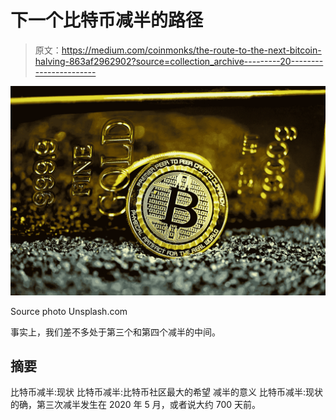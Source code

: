 # 下一个比特币减半的路径

> 原文：<https://medium.com/coinmonks/the-route-to-the-next-bitcoin-halving-863af2962902?source=collection_archive---------20----------------------->

![](img/1e0ddf16699f7924295e799b3b7710be.png)

Source photo Unsplash.com

事实上，我们差不多处于第三个和第四个减半的中间。

## 摘要

比特币减半:现状
比特币减半:比特币社区最大的希望
减半的意义
比特币减半:现状
的确，第三次减半发生在 2020 年 5 月，或者说大约 700 天前。